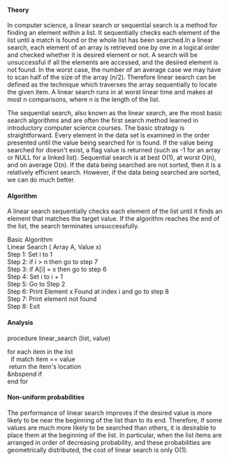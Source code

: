 #### Theory

In computer science, a linear search or sequential search is a method for finding an element within a list. It sequentially checks each element of the list until a match is found or the whole list has been searched.In a linear search, each element of an array is retrieved one by one in a logical order and checked whether it is desired element or not. A search will be unsuccessful if all the elements are accessed, and the desired element is not found. In the worst case, the number of an average case we may have to scan half of the size of the array (n/2). Therefore linear search can be defined as the technique which traverses the array sequentially to locate the given item. A linear search runs in at worst linear time and makes at most n comparisons, where n is the length of the list.<br>

The sequential search, also known as the linear search, are the most basic search algorithms and are often the first search method learned in introductory computer science courses. The basic strategy is straightforward. Every element in the data set is examined in the order presented until the value being searched for is found. If the value being searched for doesn't exist, a flag value is returned (such as -1 for an array or NULL for a linked list). Sequential search is at best O(1), at worst O(n), and on average O(n). If the data being searched are not sorted, then it is a relatively efficient search. However, if the data being searched are sorted, we can do much better.


#### Algorithm
A linear search sequentially checks each element of the list until it finds an element that matches the target value. If the algorithm reaches the end of the list, the search terminates unsuccessfully.

Basic Algorithm<br>
Linear Search ( Array A, Value x) <br>
Step 1: Set i to 1 <br>
Step 2: if i > n then go to step 7<br>
Step 3: if A[i] = x then go to step 6<br>
Step 4: Set i to i + 1<br>
Step 5: Go to Step 2<br>
Step 6: Print Element x Found at index i and go to step 8<br>
Step 7: Print element not found<br>
Step 8: Exit




#### Analysis
procedure linear_search (list, value) <br>

   for each item in the list<br>
     &nbsp; if match item == value<br>
         &nbsp;return the item's location<br>
      &nbspend if<br>
   end for<br>


#### Non-uniform probabilities
The performance of linear search improves if the desired value is more likely to be near the beginning of the list than to its end. Therefore, if some values are much more likely to be searched than others, it is desirable to place them at the beginning of the list.
In particular, when the list items are arranged in order of decreasing probability, and these probabilities are geometrically distributed, the cost of linear search is only O(1).
